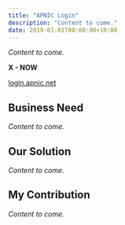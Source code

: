 ```yaml
---
title: "APNIC Login"
description: "Content to come."
date: 2019-01-01T00:00:00+10:00
---
```


_Content to come._

**X - NOW**

[login.apnic.net](https://login.apnic.net)

## Business Need

_Content to come._

## Our Solution

_Content to come._

## My Contribution

_Content to come._
